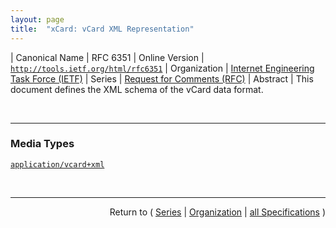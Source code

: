 ```yaml
---
layout: page
title:  "xCard: vCard XML Representation"
---
```


| Canonical Name | RFC 6351
| Online Version | [`http://tools.ietf.org/html/rfc6351`](http://tools.ietf.org/html/rfc6351)
| Organization | [Internet Engineering Task Force (IETF)](..)
| Series | [Request for Comments (RFC)](.)
| Abstract | This document defines the XML schema of the vCard data format.

<br/>
<hr/>

### Media Types

[`application/vcard+xml`](/concepts/media-type/application/vcard+xml "")



<br/>
<hr/>

<p style="text-align: right">Return to ( <a href="./">Series</a> | <a href="../">Organization</a> | <a href="../../">all Specifications</a> )</p>